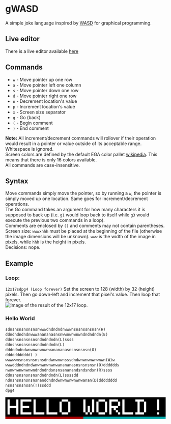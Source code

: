 # gWASD
A simple joke language inspired by [WASD](https://esolangs.org/wiki/WASD) for graphical programming.

## Live editor
There is a live editor available [here](https://zachspi.ddns.net/projects/gWASD/gWASD.html)

## Commands
- `w` - Move pointer up one row
- `a` - Move pointer left one column
- `s` - Move pointer down one row
- `d` - Move pointer right one row
- `n` - Decrement location's value
- `p` - Increment location's value
- `x` - Screen size separator
- `g` - Go (back)
- `(` - Begin comment
- `)` - End comment

**Note:** All increment/decrement commands will rollover if their operation would result in a pointer or value outside of its acceptable range.\
Whitespace is ignored.\
Screen colors are defined by the default EGA color pallet [wikipedia](https://en.wikipedia.org/wiki/Enhanced_Graphics_Adapter#Color_palette). This means that there is only 16 colors available.\
All commands are case-insensitive.

## Syntax
Move commands simply move the pointer, so by running a `w`, the pointer is simply moved up one location. Same goes for increment/decrement operations.\
The Go command takes an argument for how many characters it is supposed to back up (i.e. `g1` would loop back to itself while `g3` would execute the previous two commands in a loop).\
Comments are enclosed by `()` and comments may not contain parentheses.\
Screen size: `wwwxhhh` must be placed at the beginning of the file (otherwise the image dimensions will be unknown). `www` is the width of the image in pixels, while `hhh` is the height in pixels.\
Decisions: nope.


## Example
### Loop:
```12x17sdpg4 (Loop forever)```
Set the screen to 128 (width) by 32 (height) pixels. Then go down-left and increment that pixel's value. Then loop that forever.\
![Image of the result of the 12x17 loop.](images/loop.png)

### Hello World
```74x10
sdnsnsnsnsnsnsnwwwdndndndnwwwnsnsnssnsnsn(H)
ddndndndndnwwwanananasnsnwwnwnwnwndndndndn(E)
ddnsnsnsnsnsnsndndndndn(L)ssss
ddnsnsnsnsnsnsndndndndn(L)
dddndndndwnwnwnwnwnwanananasnsnsnsnsn(O)
ddddddddddd( )
wwwwwnsnsnsnsnsnsdndwnwnwnsssdndwnwnwnwnwnwn(W)w
wwwdddndndndwnwnwnwnwnwanananasnsnsnsnsn(O)dddddds
nwnwnwnwnwnwndndndndsnsnsananandsndsndsn(R)ssss
ddnsnsnsnsnsnsndndndndn(L)ssssdd
ndnsnsnsnsnsnsnanddndndwnwnwnwnwnwanan(D)dddddddd
nsnsnsnsnssn(!)ssddd
dpg4
```

![Image of the result of running the Hello World program.](images/hello_world.png)
